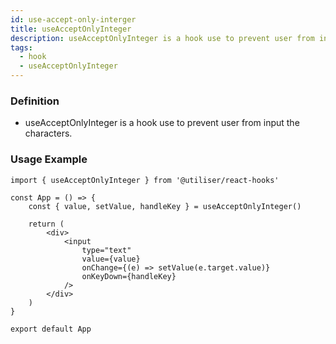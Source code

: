 ```yaml
---
id: use-accept-only-interger
title: useAcceptOnlyInteger
description: useAcceptOnlyInteger is a hook use to prevent user from input the characters.
tags:
  - hook
  - useAcceptOnlyInteger
---
```


### Definition

- useAcceptOnlyInteger is a hook use to prevent user from input the characters.

### Usage Example

```tsx
import { useAcceptOnlyInteger } from '@utiliser/react-hooks'

const App = () => {
	const { value, setValue, handleKey } = useAcceptOnlyInteger()

	return (
		<div>
			<input
				type="text"
				value={value}
				onChange={(e) => setValue(e.target.value)}
				onKeyDown={handleKey}
			/>
		</div>
	)
}

export default App
```
